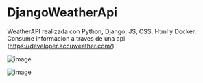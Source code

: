# DjangoWeatherApi
WeatherAPI realizada con Python, Django, JS, CSS, Html y Docker. Consume informacion a traves de una api (https://developer.accuweather.com/)

![image](https://user-images.githubusercontent.com/77742059/133949114-e3301922-e7f9-4a9d-b838-cce563724d6f.png)

![image](https://user-images.githubusercontent.com/77742059/133949639-f6c255a2-879c-4a7e-ba59-94d5fd91ce14.png)
